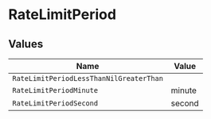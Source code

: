 # RateLimitPeriod


## Values

| Name                                    | Value                                   |
| --------------------------------------- | --------------------------------------- |
| `RateLimitPeriodLessThanNilGreaterThan` | <nil>                                   |
| `RateLimitPeriodMinute`                 | minute                                  |
| `RateLimitPeriodSecond`                 | second                                  |